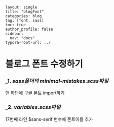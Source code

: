 ```
layout: single
title: "blogFont"
categories: blog
tag: [font, sass]
toc: true
author_profile: false
sidebar:
  nav: "docs"
typora-root-url: ../
```

# 블로그 폰트 수정하기

### _1. _sass폴더의 minimal-mistakes.scss파일_

맨 하단에 구글 폰트 import하기

### _2. _variables.scss파일_

17번째 라인 $sans-serif 변수에 폰트이름 추가







